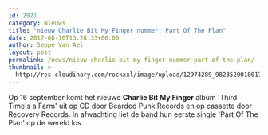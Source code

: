 ```yaml
---
id: 2921
category: Nieuws
title: "nieuw Charlie Bit My Finger nummer: Part Of The Plan"
date: 2017-08-16T13:28:33+00:00
author: Seppe Van Ael
layout: post
permalink: /news/nieuw-charlie-bit-my-finger-nummer-part-of-the-plan/
thumbnail: >-
  http://res.cloudinary.com/rockxxl/image/upload/12974289_982352001801712_3370168241692931226_n.jpg
---
```

Op 16 september komt het nieuwe **Charlie Bit My Finger** album 'Third Time's a Farm' uit op CD door Bearded Punk Records en op cassette door Recovery Records. In afwachting liet de band hun eerste single 'Part Of The Plan' op de wereld los.
